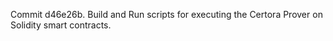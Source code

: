 Commit d46e26b.                    Build and Run scripts for executing the Certora Prover on Solidity smart contracts.